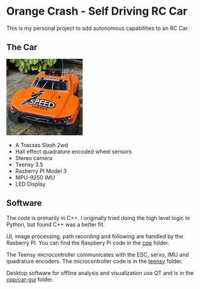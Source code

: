 #  Orange Crash - Self Driving RC Car
This is my personal project to add autonomous capabilities to an RC Car.

## The Car

![anaranjado avatar](media/anaranjado_avatar.jpg)

* A Traxxas Slash 2wd
* Hall effect quadrature encoded wheel sensors
* Stereo camera
* Teensy 3.5
* Rasberry PI Model 3
* MPU-9250 IMU
* LED Display

## Software

The code is primarily in C++.  I originally tried doing the high level logic in Python, but found C++ was a better fit.

UI, image processing, path recording and following are handled by the Rasberry PI. You can find the Raspbery Pi code in the [cpp](cpp) folder.

The Teensy microcontroller communicates with the ESC, servo, IMU and quadrature encoders.  The microcontroller code is in the [teensy](teensy) folder.

Desktop software for offline analysis and visualization use QT and is in the [cpp/car-gui](cpp/car-gui) folder.
